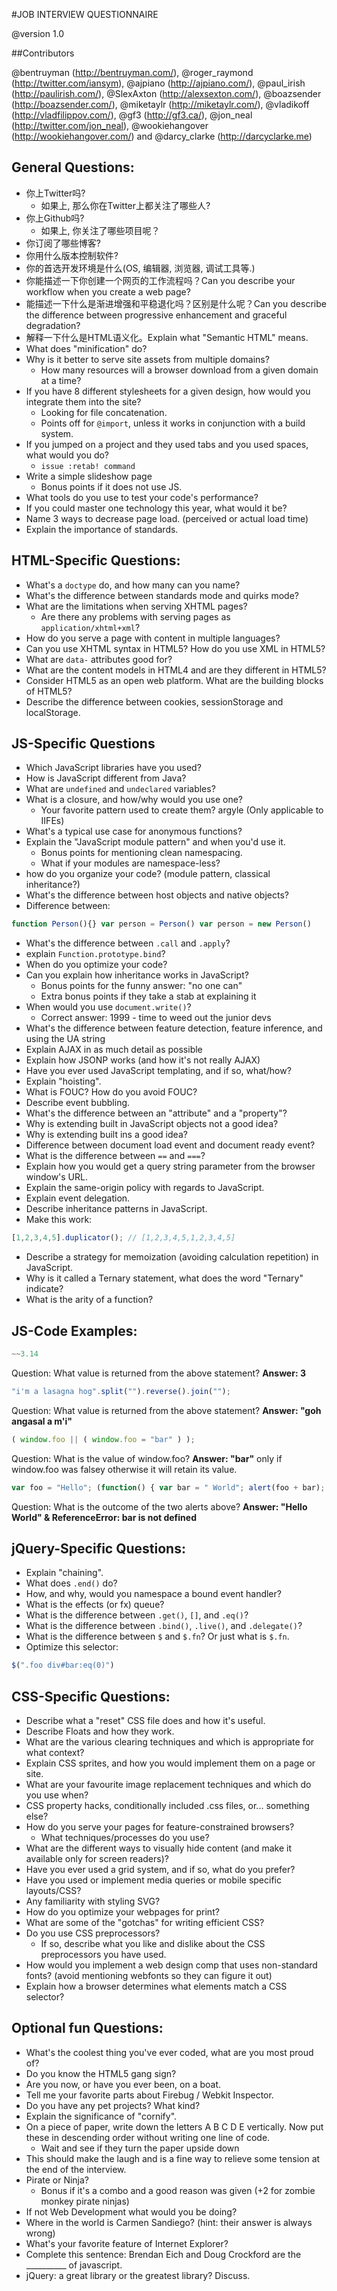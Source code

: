 #JOB INTERVIEW QUESTIONNAIRE

@version 1.0
 
##Contributors

@bentruyman (http://bentruyman.com/), @roger_raymond (http://twitter.com/iansym), @ajpiano (http://ajpiano.com/), @paul_irish (http://paulirish.com/), @SlexAxton (http://alexsexton.com/), @boazsender (http://boazsender.com/), @miketaylr (http://miketaylr.com/), @vladikoff (http://vladfilippov.com/), @gf3 (http://gf3.ca/), @jon_neal (http://twitter.com/jon_neal), @wookiehangover (http://wookiehangover.com/) and @darcy_clarke (http://darcyclarke.me)

## General Questions:

* 你上Twitter吗? 
	* 如果上, 那么你在Twitter上都关注了哪些人?
* 你上Github吗? 
	* 如果上, 你关注了哪些项目呢？  
* 你订阅了哪些博客? 
* 你用什么版本控制软件? 
* 你的首选开发环境是什么(OS, 编辑器, 浏览器, 调试工具等.) 
* 你能描述一下你创建一个网页的工作流程吗？Can you describe your workflow when you create a web page? 
* 能描述一下什么是渐进增强和平稳退化吗？区别是什么呢？Can you describe the difference between progressive enhancement and graceful degradation? 
* 解释一下什么是HTML语义化。Explain what "Semantic HTML" means. 
* What does "minification" do? 
* Why is it better to serve site assets from multiple domains? 
	* How many resources will a browser download from a given domain at a time?  
* If you have 8 different stylesheets for a given design, how would you integrate them into the site? 
	* Looking for file concatenation.
	* Points off for `@import`, unless it works in conjunction with a build system.  
* If you jumped on a project and they used tabs and you used spaces, what would you do? 
	* `issue :retab! command`
* Write a simple slideshow page 
	* Bonus points if it does not use JS.  
* What tools do you use to test your code's performance? 
* If you could master one technology this year, what would it be? 
* Name 3 ways to decrease page load. (perceived or actual load time) 
* Explain the importance of standards.  

## HTML-Specific Questions:

* What's a `doctype` do, and how many can you name? 
* What's the difference between standards mode and quirks mode? 
* What are the limitations when serving XHTML pages? 
	* Are there any problems with serving pages as `application/xhtml+xml`?  
* How do you serve a page with content in multiple languages? 
* Can you use XHTML syntax in HTML5? How do you use XML in HTML5? 
* What are `data-` attributes good for? 
* What are the content models in HTML4 and are they different in HTML5? 
* Consider HTML5 as an open web platform. What are the building blocks of HTML5? 
* Describe the difference between cookies, sessionStorage and localStorage.  

## JS-Specific Questions

* Which JavaScript libraries have you used? 
* How is JavaScript different from Java? 
* What are `undefined` and `undeclared` variables? 
* What is a closure, and how/why would you use one? 
	* Your favorite pattern used to create them? argyle (Only applicable to IIFEs)  
* What's a typical use case for anonymous functions? 
* Explain the "JavaScript module pattern" and when you'd use it. 
	* Bonus points for mentioning clean namespacing. 
	* What if your modules are namespace-less?  
* how do you organize your code? (module pattern, classical inheritance?) 
* What's the difference between host objects and native objects? 
* Difference between: 
```javascript
function Person(){} var person = Person() var person = new Person()
```
* What's the difference between `.call` and `.apply`? 
* explain `Function.prototype.bind`? 
* When do you optimize your code? 
* Can you explain how inheritance works in JavaScript? 
	* Bonus points for the funny answer: "no one can" 
	* Extra bonus points if they take a stab at explaining it  
* When would you use `document.write()`? 
	* Correct answer: 1999 - time to weed out the junior devs  
* What's the difference between feature detection, feature inference, and using the UA string 
* Explain AJAX in as much detail as possible 
* Explain how JSONP works (and how it's not really AJAX) 
* Have you ever used JavaScript templating, and if so, what/how? 
* Explain "hoisting". 
* What is FOUC? How do you avoid FOUC? 
* Describe event bubbling. 
* What's the difference between an "attribute" and a "property"? 
* Why is extending built in JavaScript objects not a good idea? 
* Why is extending built ins a good idea? 
* Difference between document load event and document ready event? 
* What is the difference between `==` and `===`? 
* Explain how you would get a query string parameter from the browser window's URL. 
* Explain the same-origin policy with regards to JavaScript. 
* Explain event delegation. 
* Describe inheritance patterns in JavaScript. 
* Make this work: 
```javascript
[1,2,3,4,5].duplicator(); // [1,2,3,4,5,1,2,3,4,5]
```
* Describe a strategy for memoization (avoiding calculation repetition) in JavaScript. 
* Why is it called a Ternary statement, what does the word "Ternary" indicate? 
* What is the arity of a function?  

## JS-Code Examples:

```javascript
~~3.14
```
Question: What value is returned from the above statement? 
**Answer: 3** 

```javascript
"i'm a lasagna hog".split("").reverse().join("");
```
Question: What value is returned from the above statement? 
**Answer: "goh angasal a m'i"** 

```javascript
( window.foo || ( window.foo = "bar" ) );
```
Question: What is the value of window.foo? 
**Answer: "bar"** 
only if window.foo was falsey otherwise it will retain its value.

```javascript
var foo = "Hello"; (function() { var bar = " World"; alert(foo + bar); })(); alert(foo + bar);
```
Question: What is the outcome of the two alerts above? 
**Answer: "Hello World" & ReferenceError: bar is not defined** 

## jQuery-Specific Questions:

* Explain "chaining". 
* What does `.end()` do? 
* How, and why, would you namespace a bound event handler? 
* What is the effects (or fx) queue? 
* What is the difference between `.get()`, `[]`, and `.eq()`? 
* What is the difference between `.bind()`, `.live()`, and `.delegate()`? 
* What is the difference between `$` and `$.fn`? Or just what is `$.fn`. 
* Optimize this selector: 
```javascript
$(".foo div#bar:eq(0)")
```

## CSS-Specific Questions:

* Describe what a "reset" CSS file does and how it's useful. 
* Describe Floats and how they work. 
* What are the various clearing techniques and which is appropriate for what context? 
* Explain CSS sprites, and how you would implement them on a page or site. 
* What are your favourite image replacement techniques and which do you use when? 
* CSS property hacks, conditionally included .css files, or... something else? 
* How do you serve your pages for feature-constrained browsers? 
	* What techniques/processes do you use?  
* What are the different ways to visually hide content (and make it available only for screen readers)? 
* Have you ever used a grid system, and if so, what do you prefer? 
* Have you used or implement media queries or mobile specific layouts/CSS? 
* Any familiarity with styling SVG? 
* How do you optimize your webpages for print? 
* What are some of the "gotchas" for writing efficient CSS? 
* Do you use CSS preprocessors? 
	* If so, describe what you like and dislike about the CSS preprocessors you have used. 
* How would you implement a web design comp that uses non-standard fonts? (avoid mentioning webfonts so they can figure it out) 
* Explain how a browser determines what elements match a CSS selector?  

## Optional fun Questions:

* What's the coolest thing you've ever coded, what are you most proud of? 
* Do you know the HTML5 gang sign? 
* Are you now, or have you ever been, on a boat. 
* Tell me your favorite parts about Firebug / Webkit Inspector. 
* Do you have any pet projects? What kind? 
* Explain the significance of "cornify". 
* On a piece of paper, write down the letters A B C D E vertically. Now put these in descending order without writing one line of code. 
	* Wait and see if they turn the paper upside down
* This should make the laugh and is a fine way to relieve some tension at the end of the interview.  
* Pirate or Ninja? 
	* Bonus if it's a combo and a good reason was given (+2 for zombie monkey pirate ninjas) 
* If not Web Development what would you be doing? 
* Where in the world is Carmen Sandiego? (hint: their answer is always wrong) 
* What's your favorite feature of Internet Explorer?
* Complete this sentence: Brendan Eich and Doug Crockford are the __________ of javascript.
* jQuery: a great library or the greatest library? Discuss.